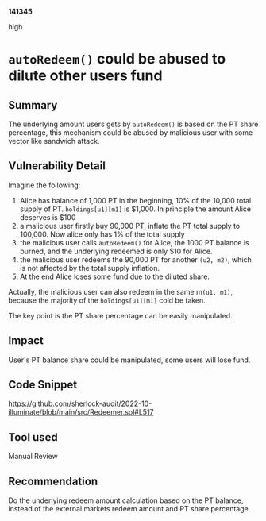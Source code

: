 __141345__

high

# `autoRedeem()` could be abused to dilute other users fund

## Summary

The underlying amount users gets by `autoRedeem()` is based on the PT share percentage, this mechanism could be abused by malicious user with some vector like sandwich attack. 



## Vulnerability Detail

Imagine the following:
1. Alice has balance of 1,000 PT in the beginning, 10% of the 10,000 total supply of PT. `holdings[u1][m1]` is $1,000. In principle the amount Alice deserves is $100
2. a malicious user firstly buy 90,000 PT, inflate the  PT total supply to 100,000. Now alice only has 1% of the total supply
3. the malicious user calls `autoRedeem()` for Alice, the 1000 PT balance is burned, and the underlying redeemed is only $10 for Alice. 
4. the malicious user redeems the 90,000 PT for another  `(u2, m2)`, which is not affected by the total supply inflation.
5. At the end Alice loses some fund due to the diluted share.

Actually, the malicious user can also redeem in the same m`(u1, m1)`, because the majority of the `holdings[u1][m1]` cold be taken. 

The key point is the PT share percentage can be easily manipulated.


## Impact

User's PT balance share could be manipulated, some users will lose fund. 


## Code Snippet

https://github.com/sherlock-audit/2022-10-illuminate/blob/main/src/Redeemer.sol#L517


## Tool used

Manual Review

## Recommendation

Do the underlying redeem amount calculation based on the PT balance, instead of the external markets redeem amount and PT share percentage.
